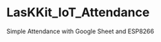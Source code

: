 # LasKKit_IoT_Attendance
  Simple Attendance with Google Sheet and ESP8266
 <img src="https://github.com/LasKKit/LasKKit_IoT_Attendance/blob/master/IoT_Attendance.jpg" alt="">

